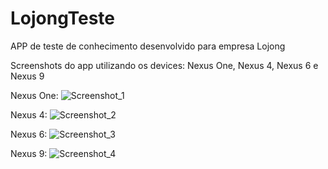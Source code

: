 # LojongTeste
APP de teste de conhecimento desenvolvido para empresa Lojong

Screenshots do app utilizando os devices: Nexus One, Nexus 4, Nexus 6 e Nexus 9

Nexus One:
![Screenshot_1](https://user-images.githubusercontent.com/19863409/122141165-c08efd00-ce1a-11eb-8b0b-0c073df22e48.png)

Nexus 4:
![Screenshot_2](https://user-images.githubusercontent.com/19863409/122141283-021fa800-ce1b-11eb-8f5c-8c22ab6a0f8c.png)

Nexus 6:
![Screenshot_3](https://user-images.githubusercontent.com/19863409/122141300-0c41a680-ce1b-11eb-928e-e3c2dbe30087.png)

Nexus 9:
![Screenshot_4](https://user-images.githubusercontent.com/19863409/122141324-1368b480-ce1b-11eb-9172-06f18faa699c.png)



